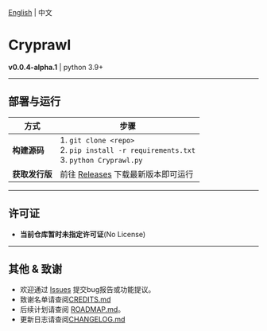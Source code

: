 [English](README-en.md) | 中文

# Cryprawl  

**v0.0.4-alpha.1** | python 3.9+

---

## 部署与运行

| 方式           | 步骤                                                         |
| -------------- | ------------------------------------------------------------ |
| **构建源码**   | 1. `git clone <repo>`<br>2. `pip install -r requirements.txt`<br>3. `python Cryprawl.py` |
| **获取发行版** | 前往 [Releases](https://github.com/Phimie/Cryprawl/releases/latest) 下载最新版本即可运行 |

---

## 许可证

- **当前仓库暂时未指定许可证**(No License)

---

## 其他 & 致谢

- 欢迎通过 [Issues](https://github.com/Phimie/Cryprawl/issues) 提交bug报告或功能提议。
- 致谢名单请查阅[CREDITS.md](CREDITS.md)
- 后续计划请查阅 [ROADMAP.md](ROADMAP.md)。
- 更新日志请查阅[CHANGELOG.md](CHANGELOG.md)
